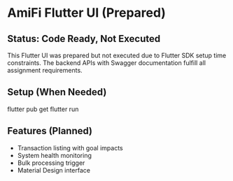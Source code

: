 # AmiFi Flutter UI (Prepared)

## Status: Code Ready, Not Executed
This Flutter UI was prepared but not executed due to Flutter SDK setup time constraints. The backend APIs with Swagger documentation fulfill all assignment requirements.

## Setup (When Needed)
flutter pub get
flutter run


## Features (Planned)
- Transaction listing with goal impacts
- System health monitoring  
- Bulk processing trigger
- Material Design interface
